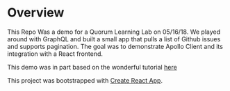 # Overview
 This Repo Was a demo for a Quorum Learning Lab on 05/16/18. We played around with GraphQL and built
 a small app that pulls a list of Github issues and supports pagination. The goal was to demonstrate Apollo Client and its integration with a React frontend.

 This demo was in part based on the wonderful tutorial [here](https://www.robinwieruch.de/react-graphql-apollo-tutorial/#appendix-styling)

This project was bootstrapped with [Create React App](https://github.com/facebookincubator/create-react-app).
